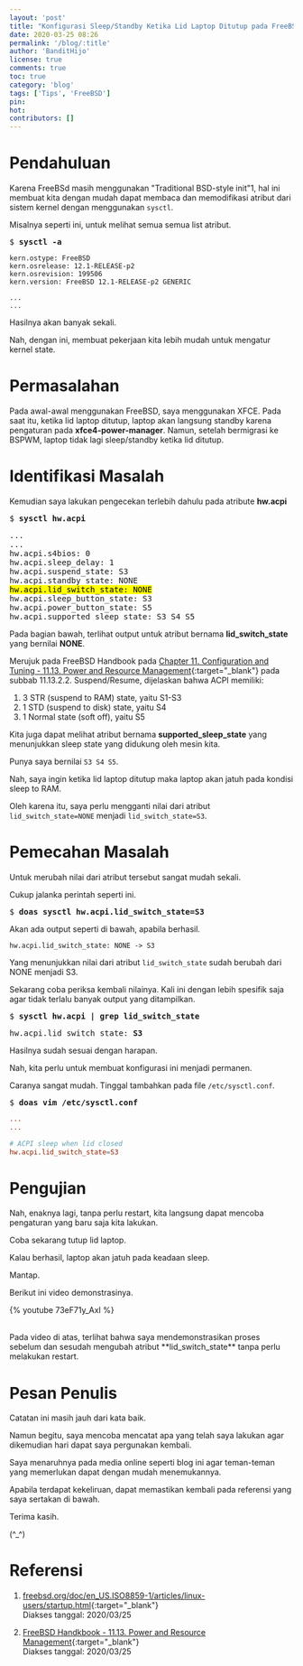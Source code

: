 ```yaml
---
layout: 'post'
title: "Konfigurasi Sleep/Standby Ketika Lid Laptop Ditutup pada FreeBSD"
date: 2020-03-25 08:26
permalink: '/blog/:title'
author: 'BanditHijo'
license: true
comments: true
toc: true
category: 'blog'
tags: ['Tips', 'FreeBSD']
pin:
hot:
contributors: []
---
```


<!-- BANNER OF THE POST -->
<!-- <img class="post&#45;body&#45;img" src="{{ site.lazyload.logo_blank_banner }}" data&#45;echo="#" alt="banner"> -->

# Pendahuluan

Karena FreeBSd masih menggunakan "Traditional BSD-style init"<super>1</super>, hal ini membuat kita dengan mudah dapat membaca dan memodifikasi atribut dari sistem kernel dengan menggunakan `sysctl`.

Misalnya seperti ini, untuk melihat semua semua list atribut.

<pre>
$ <b>sysctl -a</b>
</pre>

```
kern.ostype: FreeBSD
kern.osrelease: 12.1-RELEASE-p2
kern.osrevision: 199506
kern.version: FreeBSD 12.1-RELEASE-p2 GENERIC

...
...
```

Hasilnya akan banyak sekali.

Nah, dengan ini, membuat pekerjaan kita lebih mudah untuk mengatur kernel state.

# Permasalahan

Pada awal-awal menggunakan FreeBSD, saya menggunakan XFCE. Pada saat itu, ketika lid laptop ditutup, laptop akan langsung standby karena pengaturan pada **xfce4-power-manager**. Namun, setelah bermigrasi ke BSPWM, laptop tidak lagi sleep/standby ketika lid ditutup.

# Identifikasi Masalah

Kemudian saya lakukan pengecekan terlebih dahulu pada atribute **hw.acpi**

<pre>
$ <b>sysctl hw.acpi</b>
</pre>

<pre>
...
...
hw.acpi.s4bios: 0
hw.acpi.sleep_delay: 1
hw.acpi.suspend_state: S3
hw.acpi.standby_state: NONE
<mark>hw.acpi.lid_switch_state: NONE</mark>
hw.acpi.sleep_button_state: S3
hw.acpi.power_button_state: S5
hw.acpi.supported_sleep_state: S3 S4 S5
</pre>

Pada bagian bawah, terlihat output untuk atribut bernama **lid_switch_state** yang bernilai **NONE**.

Merujuk pada FreeBSD Handbook pada [Chapter 11. Configuration and Tuning - 11.13. Power and Resource Management](https://www.freebsd.org/doc/handbook/acpi-overview.html){:target="_blank"} pada subbab 11.13.2.2. Suspend/Resume, dijelaskan bahwa ACPI memiliki:

1. 3 STR (suspend to RAM) state, yaitu S1-S3
2. 1 STD (suspend to disk) state, yaitu S4
3. 1 Normal state (soft off), yaitu S5

Kita juga dapat melihat atribut bernama **supported_sleep_state** yang menunjukkan sleep state yang didukung oleh mesin kita.

Punya saya bernilai `S3 S4 S5`.

Nah, saya ingin ketika lid laptop ditutup maka laptop akan jatuh pada kondisi sleep to RAM.

Oleh karena itu, saya perlu mengganti nilai dari atribut `lid_switch_state=NONE` menjadi `lid_switch_state=S3`.

# Pemecahan Masalah

Untuk merubah nilai dari atribut tersebut sangat mudah sekali.

Cukup jalanka perintah seperti ini.

<pre>
$ <b>doas sysctl hw.acpi.lid_switch_state=S3</b>
</pre>

Akan ada output seperti di bawah, apabila berhasil.

```
hw.acpi.lid_switch_state: NONE -> S3
```

Yang menunjukkan nilai dari atribut `lid_switch_state` sudah berubah dari NONE menjadi S3.

Sekarang coba periksa kembali nilainya. Kali ini dengan lebih spesifik saja agar tidak terlalu banyak output yang ditampilkan.

<pre>
$ <b>sysctl hw.acpi | grep lid_switch_state</b>
</pre>

<pre>
hw.acpi.lid_switch_state: <b>S3</b>
</pre>

Hasilnya sudah sesuai dengan harapan.

Nah, kita perlu untuk membuat konfigurasi ini menjadi permanen.

Caranya sangat mudah. Tinggal tambahkan pada file `/etc/sysctl.conf`.

<pre>
$ <b>doas vim /etc/sysctl.conf</b>
</pre>

```conf
...
...

# ACPI sleep when lid closed
hw.acpi.lid_switch_state=S3
```

# Pengujian

Nah, enaknya lagi, tanpa perlu restart, kita langsung dapat mencoba pengaturan yang baru saja kita lakukan.

Coba sekarang tutup lid laptop.

Kalau berhasil, laptop akan jatuh pada keadaan sleep.

Mantap.

Berikut ini video demonstrasinya.

{% youtube 73eF71y_AxI %}

<br>
Pada video di atas, terlihat bahwa saya mendemonstrasikan proses sebelum dan sesudah mengubah atribut **lid_switch_state** tanpa perlu melakukan restart.

# Pesan Penulis

Catatan ini masih jauh dari kata baik.

Namun begitu, saya mencoba mencatat apa yang telah saya lakukan agar dikemudian hari dapat saya pergunakan kembali.

Saya menaruhnya pada media online seperti blog ini agar teman-teman yang memerlukan dapat dengan mudah menemukannya.

Apabila terdapat kekeliruan, dapat memastikan kembali pada referensi yang saya sertakan di bawah.

Terima kasih.

(^_^)







# Referensi

1. [freebsd.org/doc/en_US.ISO8859-1/articles/linux-users/startup.html](https://www.freebsd.org/doc/en_US.ISO8859-1/articles/linux-users/startup.html){:target="_blank"}
<br>Diakses tanggal: 2020/03/25

2. [FreeBSD Handkbook - 11.13. Power and Resource Management](https://www.freebsd.org/doc/handbook/acpi-overview.html){:target="_blank"}
<br>Diakses tanggal: 2020/03/25
